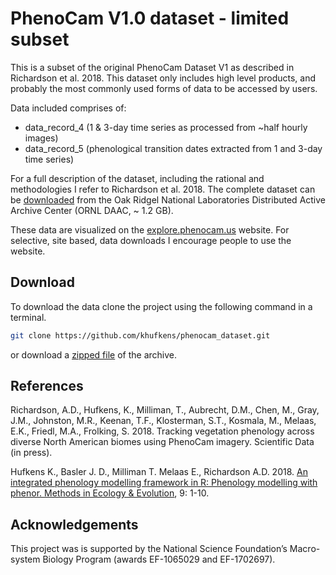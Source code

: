 # PhenoCam V1.0 dataset - limited subset

This is a subset of the original PhenoCam Dataset V1 as described in Richardson et al. 2018. This dataset only includes high level products, and probably the most commonly used forms of data to be accessed by users.

Data included comprises of:

- data_record_4 (1 & 3-day time series as processed from ~half hourly images)
- data_record_5 (phenological transition dates extracted from 1 and 3-day time series)

For a full description of the dataset, including the rational and methodologies I refer to Richardson et al. 2018. The complete dataset can be [downloaded](https://daac.ornl.gov/cgi-bin/dsviewer.pl?ds_id=1511) from the Oak Ridgel National Laboratories Distributed Active Archive Center (ORNL DAAC, ~ 1.2 GB).

These data are visualized on the [explore.phenocam.us](http://explore.phenocam.us) website. For selective, site based, data downloads I encourage people to use the website.

## Download

To download the data clone the project using the following command in a terminal.

```bash
git clone https://github.com/khufkens/phenocam_dataset.git
```

or download a [zipped file](https://github.com/khufkens/phenocam_dataset/archive/master.zip) of the archive.

## References

Richardson, A.D., Hufkens, K., Milliman, T., Aubrecht, D.M., Chen, M., Gray, J.M., Johnston, M.R., Keenan, T.F., Klosterman, S.T., Kosmala, M., Melaas, E.K., Friedl, M.A., Frolking, S.  2018. Tracking vegetation phenology across diverse North American biomes using PhenoCam imagery. Scientific Data (in press).

Hufkens K., Basler J. D., Milliman T. Melaas E., Richardson A.D. 2018. [An integrated phenology modelling framework in R: Phenology modelling with phenor. Methods in Ecology & Evolution](http://onlinelibrary.wiley.com/doi/10.1111/2041-210X.12970/full), 9: 1-10.

## Acknowledgements

This project was is supported by the National Science Foundation’s Macro-system Biology Program (awards EF-1065029 and EF-1702697).
